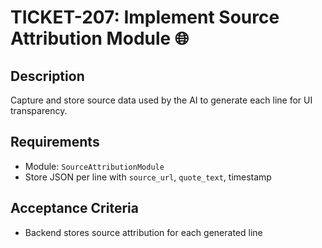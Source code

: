 # TICKET-207: Implement Source Attribution Module 🌐

## Description
Capture and store source data used by the AI to generate each line for UI transparency.

## Requirements
- Module: `SourceAttributionModule`
- Store JSON per line with `source_url`, `quote_text`, timestamp

## Acceptance Criteria
- Backend stores source attribution for each generated line 